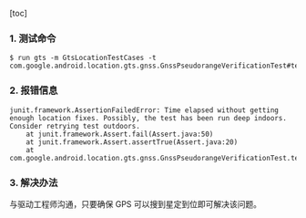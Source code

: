 [toc]

### 1. 测试命令

```shell
$ run gts -m GtsLocationTestCases -t com.google.android.location.gts.gnss.GnssPseudorangeVerificationTest#testPseudoPosition
```

### 2. 报错信息

```
junit.framework.AssertionFailedError: Time elapsed without getting enough location fixes. Possibly, the test has been run deep indoors. Consider retrying test outdoors.
	at junit.framework.Assert.fail(Assert.java:50)
	at junit.framework.Assert.assertTrue(Assert.java:20)
	at com.google.android.location.gts.gnss.GnssPseudorangeVerificationTest.testPseudoPosition(GnssPseudorangeVerificationTest.java:309)
```

### 3. 解决办法

与驱动工程师沟通，只要确保 GPS 可以搜到星定到位即可解决该问题。